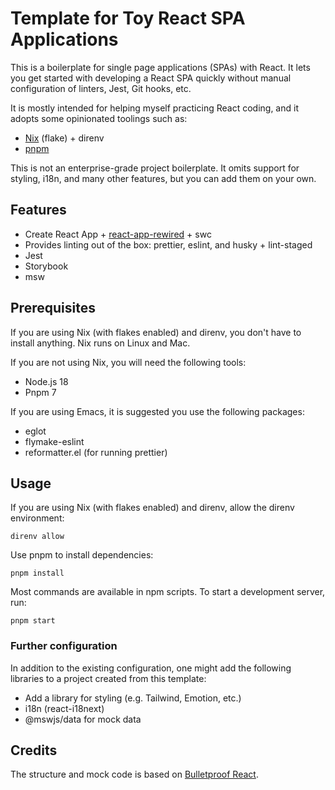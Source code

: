 # Template for Toy React SPA Applications

This is a boilerplate for single page applications (SPAs) with React.
It lets you get started with developing a React SPA quickly without manual configuration of linters, Jest, Git hooks, etc.

It is mostly intended for helping myself practicing React coding, and it adopts some opinionated toolings such as:

* [Nix](https://nixos.org/) (flake) + direnv
* [pnpm](https://pnpm.io/)

This is not an enterprise-grade project boilerplate. It omits support for styling, i18n, and many other features, but you can add them on your own.

## Features

* Create React App + [react-app-rewired](https://github.com/timarney/react-app-rewired/) + swc
* Provides linting out of the box: prettier, eslint, and husky + lint-staged
* Jest
* Storybook
* msw

## Prerequisites

If you are using Nix (with flakes enabled) and direnv, you don't have to install anything.
Nix runs on Linux and Mac.

If you are not using Nix, you will need the following tools:

* Node.js 18
* Pnpm 7

If you are using Emacs, it is suggested you use the following packages:

* eglot
* flymake-eslint
* reformatter.el (for running prettier)

## Usage

If you are using Nix (with flakes enabled) and direnv, allow the direnv environment:

``` shell
direnv allow
```

Use pnpm to install dependencies:

``` shell
pnpm install
```

Most commands are available in npm scripts.
To start a development server, run:

``` shell
pnpm start
```

### Further configuration

In addition to the existing configuration, one might add the following libraries to a project created from this template:

* Add a library for styling (e.g. Tailwind, Emotion, etc.)
* i18n (react-i18next)
* @mswjs/data for mock data

## Credits

The structure and mock code is based on [Bulletproof React](https://github.com/alan2207/bulletproof-react/).
